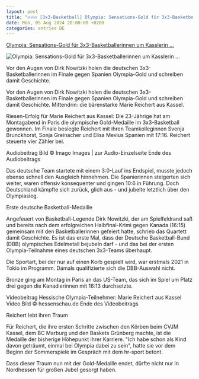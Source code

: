 ```yaml
---
layout: post
title: "🔥🔥🔥 [3x3-Basketball] Olympia: Sensations-Gold für 3x3-Basketballerinnen um Kasslerin ..."
date: Mon, 05 Aug 2024 20:00:00 +0200
categories: entries DE
---
```

[Olympia: Sensations-Gold für 3x3-Basketballerinnen um Kasslerin ...](https://www.hessenschau.de/sport/basketball/olympia-sensations-gold-fuer-3x3-basketballerinnen-um-kasslerin-reichert--v1,olympia-basketball-dreixdrei-medaille-reichert-100.html)

![Olympia: Sensations-Gold für 3x3-Basketballerinnen um Kasslerin ...](https://www.hessenschau.de/sport/basketball/imago-reichert-jubel-100~_t-1722890520639_v-16to9__retina.jpg)

Vor den Augen von Dirk Nowitzki holen die deutschen 3x3-Basketballerinnen im Finale gegen Spanien Olympia-Gold und schreiben damit Geschichte.

Vor den Augen von Dirk Nowitzki holen die deutschen 3x3-Basketballerinnen im Finale gegen Spanien Olympia-Gold und schreiben damit Geschichte. Mittendrin: die bärenstarke Marie Reichert aus Kassel.

Riesen-Erfolg für Marie Reichert aus Kassel: Die 23-Jährige hat am Montagabend in Paris die olympische Gold-Medaille im 3x3-Basketball gewonnen. Im Finale besiegte Reichert mit ihren Teamkolleginnen Svenja Brunckhorst, Sonja Greinacher und Elisa Mevius Spanien mit 17:16. Reichert steuerte vier Zähler bei.

Audiobeitrag Bild © Imago Images | zur Audio-Einzelseite Ende des Audiobeitrags

Das deutsche Team startete mit einem 3:0-Lauf ins Endspiel, musste jedoch ebenso schnell den Ausgleich hinnehmen. Die Spanierinnen steigerten sich weiter, waren offensiv konsequenter und gingen 10:6 in Führung. Doch Deutschland kämpfte sich zurück, glich aus - und jubelte letztlich über den Olympiasieg.

Erste deutsche Basketball-Medaille

Angefeuert von Basketball-Legende Dirk Nowitzki, der am Spielfeldrand saß und bereits nach dem erfolgreichen Halbfinal-Krimi gegen Kanada (16:15) gemeinsam mit den Basketballerinnen gefeiert hatte, schrieb das Quartett damit Geschichte. Es ist das erste Mal, dass der Deutsche Basketball-Bund (DBB) olympisches Edelmetall bejubeln darf - und das bei der ersten Olympia-Teilnahme eines deutschen 3x3-Teams überhaupt.

Die Sportart, bei der nur auf einen Korb gespielt wird, war erstmals 2021 in Tokio im Programm. Damals qualifizierte sich die DBB-Auswahl nicht.

Bronze ging am Montag in Paris an das US-Team, das sich im Spiel um Platz drei gegen die Kanadierinnen mit 16:13 durchsetzte.

Videobeitrag Hessische Olympia-Teilnehmer: Marie Reichert aus Kassel Video Bild © hessenschau.de Ende des Videobeitrags

Reichert lebt ihren Traum

Für Reichert, die ihre ersten Schritte zwischen den Körben beim CVJM Kassel, dem BC Marburg und den Baskets Grünberg machte, ist die Medaille der bisherige Höhepunkt ihrer Karriere. "Ich habe schon als Kind davon geträumt, einmal bei Olympia dabei zu sein", hatte sie vor dem Beginn der Sommerspiele im Gespräch mit dem hr-sport betont.

Dass dieser Traum nun mit der Gold-Medaille endet, dürfte nicht nur in Nordhessen für großen Jubel gesorgt haben.


